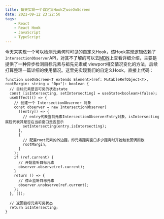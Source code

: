 ```yaml
---
title: 每天实现一个自定义Hook之useOnScreen
date: 2021-09-12 23:22:50
tags: 
    - React
    - React Hook
    - JavaScript
    - TypeScript
---
```

今天来实现一个可以检测元素何时可见的自定义Hook，该Hook实现逻辑依赖了`IntersectionObserver`API，对其不了解的可以去[MDN](https://developer.mozilla.org/zh-CN/docs/Web/API/Intersection_Observer_API)上查看详细介绍，主要是提供了一种异步检测目标元素与祖先元素或 viewport相交情况变化的方法，后续打算整理一篇详细的使用情况。这里先实现我们的自定义Hook，直接上代码：
<!-- more -->
```tsx
function useOnScreen<T extends Element>(ref: MutableRefObject<T>, rootMargin: string = "0px"): boolean {
  // 目标元素是否可见的状态state
  const [isIntersecting, setIntersecting] = useState<boolean>(false);
  useEffect(() => {
    // 创建一个 IntersectionObserver 对象
    const observer = new IntersectionObserver(
      ([entry]) => {
        // entry代表当前元素IntersectionObserverEntry对象，isIntersecting属性代表其是否在当前窗口是否显示
        setIntersecting(entry.isIntersecting);
      },
      {
        // 配置root元素的外边距，即元素距离窗口多少距离时开始触发回调函数
        rootMargin,
      }
    );
    if (ref.current) {
      // 开始监听目标元素
      observer.observe(ref.current);
    }
    return () => {
      // 停止监听目标元素
      observer.unobserve(ref.current);
    };
  }, []); 

  // 返回目标元素可见状态
  return isIntersecting;
}
```